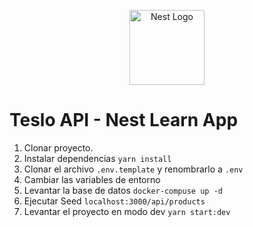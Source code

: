 <p align="center">
  <a href="http://nestjs.com/" target="blank"><img src="https://nestjs.com/img/logo-small.svg" width="120" alt="Nest Logo" /></a>
</p>

# Teslo API - Nest Learn App

1. Clonar proyecto.
2. Instalar dependencias `yarn install`
3. Clonar el archivo `.env.template` y renombrarlo a `.env`
4. Cambiar las variables de entorno
5. Levantar la base de datos `docker-compuse up -d`
6. Ejecutar Seed `localhost:3000/api/products`
7. Levantar el proyecto en modo dev `yarn start:dev`
